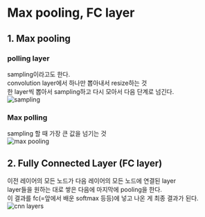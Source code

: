 # Max pooling, FC layer

## 1. Max pooling
### polling layer
sampling이라고도 한다.  
convolution layer에서 하나만 뽑아내서 resize하는 것  
한 layer씩 뽑아서 sampling하고 다시 모아서 다음 단계로 넘긴다.  
![sampling](https://github.com/jionchu/TIL/blob/master/Deep%20Learning/images/sampling.png)  

### Max polling
sampling 할 때 가장 큰 값을 넘기는 것  
![max pooling](https://github.com/jionchu/TIL/blob/master/Deep%20Learning/images/max_pooling.png)  

## 2. Fully Connected Layer (FC layer)
이전 레이어의 모든 노드가 다음 레이어의 모든 노드에 연결된 layer  
layer들을 원하는 대로 쌓은 다음에 마지막에 pooling을 한다.  
이 결과를 fc(=앞에서 배운 softmax 등등)에 넣고 나온 게 최종 결과가 된다.  
![cnn layers](https://github.com/jionchu/TIL/blob/master/Deep%20Learning/images/cnn.png)  